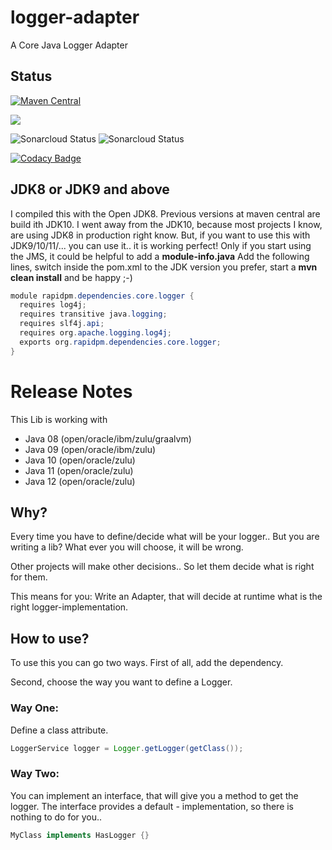 # logger-adapter
A Core Java Logger Adapter


## Status
[![Maven Central](https://maven-badges.herokuapp.com/maven-central/org.rapidpm/rapidpm-logger-adapter/badge.svg)](https://maven-badges.herokuapp.com/maven-central/org.rapidpm/rapidpm-logger-adapter)

[![](http://drone.rapidpm.org/api/badges/RapidPM/logger-adapter/status.svg?branch=develop)](http://drone.rapidpm.org/api/badges/RapidPM/logger-adapter/status.svg?branch=develop)

![Sonarcloud Status](https://sonarcloud.io/api/project_badges/measure?project=functional-reactive_functional-reactive-lib&metric=security_rating)
![Sonarcloud Status](https://sonarcloud.io/api/project_badges/measure?project=functional-reactive_functional-reactive-lib&metric=sqale_rating)

[![Codacy Badge](https://api.codacy.com/project/badge/Grade/a0b7d530374d400fa9a79d270cf95c1a)](https://www.codacy.com/app/sven-ruppert/functional-reactive-lib?utm_source=github.com&amp;utm_medium=referral&amp;utm_content=functional-reactive/functional-reactive-lib&amp;utm_campaign=Badge_Grade)

## JDK8 or JDK9 and above
I compiled this with the Open JDK8.
Previous versions at maven central are build ith JDK10.
I went away from the JDK10, because most projects I know, are using JDK8 in production right know.
But, if you want to use this with JDK9/10/11/... you can use it.. it is working perfect!
Only if you start using the JMS, it could be helpful to add a **module-info.java**
Add the following lines, switch inside the pom.xml to the JDK version you prefer,
start a **mvn clean install** and be happy ;-)


```java
module rapidpm.dependencies.core.logger {
  requires log4j;
  requires transitive java.logging;
  requires slf4j.api;
  requires org.apache.logging.log4j;
  exports org.rapidpm.dependencies.core.logger;
}
```

# Release Notes
This Lib is working with
 * Java 08 (open/oracle/ibm/zulu/graalvm)
 * Java 09 (open/oracle/ibm/zulu)
 * Java 10 (open/oracle/zulu)
 * Java 11 (open/oracle/zulu)
 * Java 12 (open/oracle/zulu)

## Why?
Every time you have to define/decide what will be your logger.. But you are writing a lib?
What ever you will choose, it will be wrong.

Other projects will make other decisions.. So let them decide what is right for them.

This means for you: Write an Adapter, that will decide at runtime what is the right 
logger-implementation.

## How to use?
To use this you can go two ways.
First of all, add the dependency.

Second, choose the way you want to define a Logger.

### Way One:
Define a class attribute.

```java
LoggerService logger = Logger.getLogger(getClass());
```

### Way Two:
You can implement an interface, that will give you a method to get the logger.
The interface provides a default - implementation, so there is nothing to do for you..

```java
MyClass implements HasLogger {}

```


